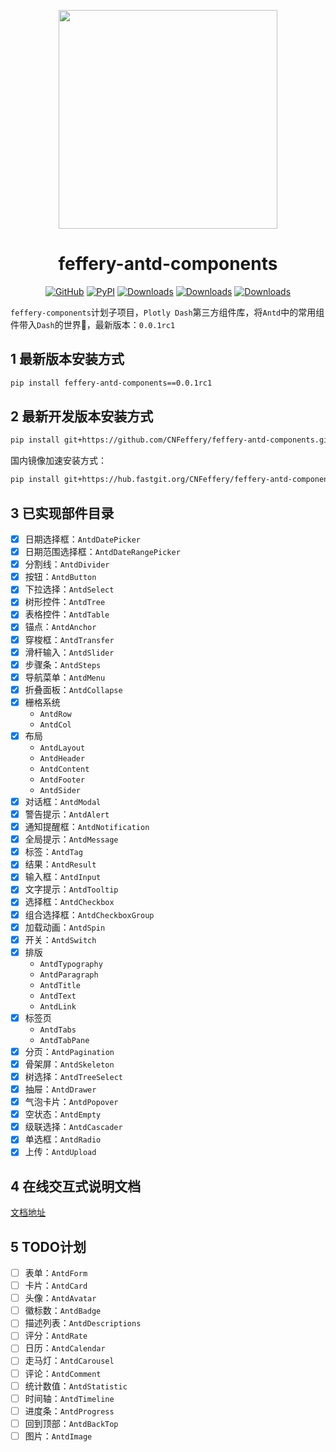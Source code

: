 

<p align="center">
	<img src="./feffery-antd-components-logo-planB.svg" height=350></img>
</p>
<h1 align="center">feffery-antd-components</h1>
<div align="center">

[![GitHub](https://img.shields.io/github/license/plotly/dash.svg?color=dark-green)](https://github.com/plotly/dash/blob/master/LICENSE)
[![PyPI](https://img.shields.io/pypi/v/feffery-antd-components.svg?color=dark-green)](https://pypi.org/project/feffery-antd-components/)
[![Downloads](https://pepy.tech/badge/feffery-antd-components)](https://pepy.tech/project/feffery-antd-components)
[![Downloads](https://pepy.tech/badge/feffery-antd-components/month)](https://pepy.tech/project/feffery-antd-components)
[![Downloads](https://pepy.tech/badge/feffery-antd-components/week)](https://pepy.tech/project/feffery-antd-components) 

</div>

`feffery-components`计划子项目，`Plotly Dash`第三方组件库，将`Antd`中的常用组件带入`Dash`的世界🥳，最新版本：`0.0.1rc1`

## 1 最新版本安装方式

```bash
pip install feffery-antd-components==0.0.1rc1
```

## 2 最新开发版本安装方式

```bash
pip install git+https://github.com/CNFeffery/feffery-antd-components.git
```

国内镜像加速安装方式：

```bash
pip install git+https://hub.fastgit.org/CNFeffery/feffery-antd-components.git
```

## 3 已实现部件目录

- [x] 日期选择框：`AntdDatePicker`
- [x] 日期范围选择框：`AntdDateRangePicker`
- [x] 分割线：`AntdDivider`
- [x] 按钮：`AntdButton`
- [x] 下拉选择：`AntdSelect`
- [x] 树形控件：`AntdTree`
- [x] 表格控件：`AntdTable`
- [x] 锚点：`AntdAnchor`
- [x] 穿梭框：`AntdTransfer`
- [x] 滑杆输入：`AntdSlider`
- [x] 步骤条：`AntdSteps`
- [x] 导航菜单：`AntdMenu`
- [x] 折叠面板：`AntdCollapse`
- [x] 栅格系统
  - `AntdRow`
  - `AntdCol`
- [x] 布局
  - `AntdLayout`
  - `AntdHeader`
  - `AntdContent`
  - `AntdFooter`
  - `AntdSider`
- [x] 对话框：`AntdModal`
- [x] 警告提示：`AntdAlert`
- [x] 通知提醒框：`AntdNotification`
- [x] 全局提示：`AntdMessage`
- [x] 标签：`AntdTag`
- [x] 结果：`AntdResult`
- [x] 输入框：`AntdInput`
- [x] 文字提示：`AntdTooltip`
- [x] 选择框：`AntdCheckbox`
- [x] 组合选择框：`AntdCheckboxGroup`
- [x] 加载动画：`AntdSpin`
- [x] 开关：`AntdSwitch`
- [x] 排版
  - `AntdTypography`
  - `AntdParagraph`
  - `AntdTitle`
  - `AntdText`
  - `AntdLink`
- [x] 标签页
  - `AntdTabs`
  - `AntdTabPane`
- [x] 分页：`AntdPagination`
- [x] 骨架屏：`AntdSkeleton`
- [x] 树选择：`AntdTreeSelect`
- [x] 抽屉：`AntdDrawer`
- [x] 气泡卡片：`AntdPopover`
- [x] 空状态：`AntdEmpty`
- [x] 级联选择：`AntdCascader`
- [x] 单选框：`AntdRadio`
- [x] 上传：`AntdUpload`

## 4 在线交互式说明文档

<a href='http://fac.feffery.tech/' target='_blank'>文档地址</a>

## 5 TODO计划

- [ ] 表单：`AntdForm`
- [ ] 卡片：`AntdCard`
- [ ] 头像：`AntdAvatar`
- [ ] 徽标数：`AntdBadge`
- [ ] 描述列表：`AntdDescriptions`
- [ ] 评分：`AntdRate`
- [ ] 日历：`AntdCalendar`
- [ ] 走马灯：`AntdCarousel`
- [ ] 评论：`AntdComment`
- [ ] 统计数值：`AntdStatistic`
- [ ] 时间轴：`AntdTimeline`
- [ ] 进度条：`AntdProgress`
- [ ] 回到顶部：`AntdBackTop`
- [ ] 图片：`AntdImage`
